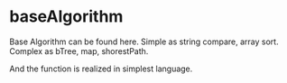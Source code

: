# baseAlgorithm
Base Algorithm can be found here. Simple as string compare, array sort. Complex as bTree, map, shorestPath.

And the function is realized in simplest language.

